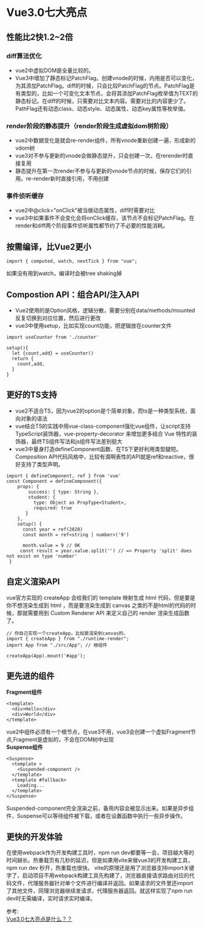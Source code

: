 # Vue3.0七大亮点
## 性能比2快1.2~2倍
### diff算法优化
- vue2中虚拟DOM是全量比较的。  
- Vue3中增加了静态标记PatchFlag。创建vnode的时候，内用是否可以变化，为其添加PatchFlag。diff的时候，只会比较PatchFlag的节点。PatchFlag是有类型的，比如一个可变化文本节点，会将其添加PatchFlag枚举值为TEXT的静态标记。在diff的时候，只需要对比文本内容。需要对比的内容更少了。PathFlag还有动态class、动态style、动态属性、动态key属性等枚举值。
### render阶段的静态提升（render阶段生成虚拟dom树阶段）
- vue2中数据变化是就会re-render组件，所有vnode重新创建一遍，形成新的vdom树
- vue3对不参与更新的vnode会做静态提升，只会创建一次，在rerender时直接复用
- 静态提升在第一次render不参与与更新的vnode节点的时候，保存它们的引用。re-render新时直接引用，不用创建
### 事件侦听缓存
- vue2中@click="onClick"被当做动态属性，diff时需要对比
- vue3中如果事件不会变化会将onClick缓存，该节点不会标记PatchFlag。在render和diff两个阶段事件侦听属性都节约了不必要的性能消耗。
## 按需编译，比Vue2更小
``` 
import { computed, watch, nextTick } from "vue";
```
如果没有用到watch，编译时会被tree shaking掉
## Compostion API：组合API/注入API
- Vue2使用的是Option风格，逻辑分散，需要分别在data/methods/mounted反复切换到对应位置，然后进行更改
- vue3中使用setup，比如实现count功能，把逻辑放在counter文件
``` 
import useCounter from './counter'

setup(){
  let {count,add} = useCounter() 
  return {
    count,add,
  }
}
```
## 更好的TS支持
- vue2不适合TS，因为vue2的option是个简单对象，而ts是一种类型系统，面向对象的语法
- vue结合TS的实践中用vue-class-component强化vue组件，让script支持TypeScript装饰器，vue-property-decorator 来增加更多结合 Vue 特性的装饰器，最终TS组件写法和js组件写法差别挺大
- vue3中量身打造defineComponent函数、在TS下更好利用类型腿短。Composition API代码风格中，比较有滴啊表性的API就是ref和reactive，很好支持了类型声明。
``` 
import { defineComponent, ref } from 'vue'
const Component = defineComponent({
    props: {
        success: { type: String },
        student: {
          type: Object as PropType<Student>,
          required: true
       }
    },
    setup() {
      const year = ref(2020)
      const month = ref<string | number>('9')
     
      month.value = 9 // OK
     const result = year.value.split('') // => Property 'split' does not exist on type 'number'
 }
```
## 自定义渲染API
vue官方实现的 createApp 会给我们的 template 映射生成 html 代码，但是要是你不想渲染生成到 html ，而是要渲染生成到 canvas 之类的不是html的代码的时候，那就需要用到 Custom Renderer API 来定义自己的 render 渲染生成函数了。
``` 
// 你自己实现一个createApp，比如是渲染到canvas的。
import { createApp } from "./runtime-render";
import App from "./src/App"; // 根组件

createApp(App).mount('#app');
```
## 更先进的组件
**Fragment组件**
``` 
<template>
  <div>Hello</div>
  <div>World</div>
</template>
```
vue2中组件必须有一个根节点，在vue3不用，vue3会创建一个虚拟Fragment节点,Fragment是虚拟的，不会在DOM树中出现  
**Suspense组件**
``` 
<Suspense>
  <template >
    <Suspended-component />
  </template>
  <template #fallback>
    Loading...
  </template>
</Suspense>
```
Suspended-component完全渲染之前，备用内容会被显示出来。如果是异步组件，Suspense可以等待组件被下载，或者在设置函数中执行一些异步操作。
## 更快的开发体验
在使用webpack作为开发构建工具时，npm run dev都要等一会，项目越大等的时间越长。热重载页有几秒的延迟，但是如果用vite来做vue3的开发构建工具，npm run dev 秒开，热重载也很快。
vite的原理还是用了浏览器支持import关键字了，启动项目不用webpack构建工具先构建了，浏览器直接请求路由对应的代码文件，代理服务器针对单个文件进行编译并返回。如果请求的文件里还import了其他文件，同理浏览器继续发请求，代理服务器返回。就这样实现了npm run dev时无需编译，实时请求实时编译。

参考:  
[Vue3.0七大亮点是什么？？](https://juejin.cn/post/6968261755063500831?content_source_url=https%3A%2F%2Fgithub.com%2Fvue3%2Fvue3-News)
